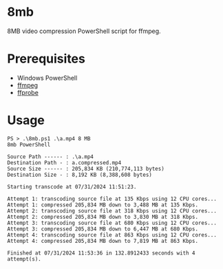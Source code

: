 # 8mb
8MB video compression PowerShell script for ffmpeg.

# Prerequisites
- Windows PowerShell
- [ffmpeg](https://ffbinaries.com/downloads)
- [ffprobe](https://ffbinaries.com/downloads)

# Usage
```
PS > .\8mb.ps1 .\a.mp4 8 MB
8mb PowerShell

Source Path ------ : .\a.mp4
Destination Path - : a.compressed.mp4
Source Size ------ : 205,834 KB (210,774,113 bytes)
Destination Size - : 8,192 KB (8,388,608 bytes)

Starting transcode at 07/31/2024 11:51:23.

Attempt 1: transcoding source file at 135 Kbps using 12 CPU cores...
Attempt 1: compressed 205,834 MB down to 3,488 MB at 135 Kbps.
Attempt 2: transcoding source file at 318 Kbps using 12 CPU cores...
Attempt 2: compressed 205,834 MB down to 3,830 MB at 318 Kbps.
Attempt 3: transcoding source file at 680 Kbps using 12 CPU cores...
Attempt 3: compressed 205,834 MB down to 6,447 MB at 680 Kbps.
Attempt 4: transcoding source file at 863 Kbps using 12 CPU cores...
Attempt 4: compressed 205,834 MB down to 7,819 MB at 863 Kbps.

Finished at 07/31/2024 11:53:36 in 132.8912433 seconds with 4 attempt(s).
```
